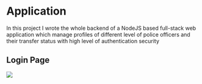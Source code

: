# Application

In this project I wrote the whole backend of a NodeJS based full-stack web application which manage profiles of different level of police officers and their transfer status with high level of authentication security

## Login Page

<img src="https://imgur.com/Gg9yqAQ" />





